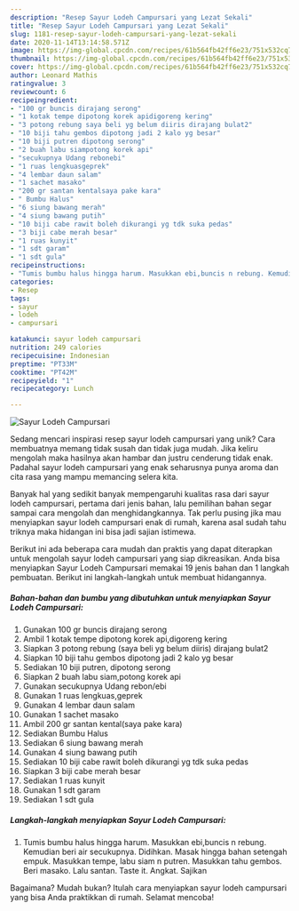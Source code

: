 ```yaml
---
description: "Resep Sayur Lodeh Campursari yang Lezat Sekali"
title: "Resep Sayur Lodeh Campursari yang Lezat Sekali"
slug: 1181-resep-sayur-lodeh-campursari-yang-lezat-sekali
date: 2020-11-14T13:14:58.571Z
image: https://img-global.cpcdn.com/recipes/61b564fb42ff6e23/751x532cq70/sayur-lodeh-campursari-foto-resep-utama.jpg
thumbnail: https://img-global.cpcdn.com/recipes/61b564fb42ff6e23/751x532cq70/sayur-lodeh-campursari-foto-resep-utama.jpg
cover: https://img-global.cpcdn.com/recipes/61b564fb42ff6e23/751x532cq70/sayur-lodeh-campursari-foto-resep-utama.jpg
author: Leonard Mathis
ratingvalue: 3
reviewcount: 6
recipeingredient:
- "100 gr buncis dirajang serong"
- "1 kotak tempe dipotong korek apidigoreng kering"
- "3 potong rebung saya beli yg belum diiris dirajang bulat2"
- "10 biji tahu gembos dipotong jadi 2 kalo yg besar"
- "10 biji putren dipotong serong"
- "2 buah labu siampotong korek api"
- "secukupnya Udang rebonebi"
- "1 ruas lengkuasgeprek"
- "4 lembar daun salam"
- "1 sachet masako"
- "200 gr santan kentalsaya pake kara"
- " Bumbu Halus"
- "6 siung bawang merah"
- "4 siung bawang putih"
- "10 biji cabe rawit boleh dikurangi yg tdk suka pedas"
- "3 biji cabe merah besar"
- "1 ruas kunyit"
- "1 sdt garam"
- "1 sdt gula"
recipeinstructions:
- "Tumis bumbu halus hingga harum. Masukkan ebi,buncis n rebung. Kemudian beri air secukupnya. Didihkan. Masak hingga bahan setengah empuk. Masukkan tempe, labu siam n putren. Masukkan tahu gembos. Beri masako. Lalu santan. Taste it. Angkat. Sajikan"
categories:
- Resep
tags:
- sayur
- lodeh
- campursari

katakunci: sayur lodeh campursari 
nutrition: 249 calories
recipecuisine: Indonesian
preptime: "PT33M"
cooktime: "PT42M"
recipeyield: "1"
recipecategory: Lunch

---
```



![Sayur Lodeh Campursari](https://img-global.cpcdn.com/recipes/61b564fb42ff6e23/751x532cq70/sayur-lodeh-campursari-foto-resep-utama.jpg)

Sedang mencari inspirasi resep sayur lodeh campursari yang unik? Cara membuatnya memang tidak susah dan tidak juga mudah. Jika keliru mengolah maka hasilnya akan hambar dan justru cenderung tidak enak. Padahal sayur lodeh campursari yang enak seharusnya punya aroma dan cita rasa yang mampu memancing selera kita.



Banyak hal yang sedikit banyak mempengaruhi kualitas rasa dari sayur lodeh campursari, pertama dari jenis bahan, lalu pemilihan bahan segar sampai cara mengolah dan menghidangkannya. Tak perlu pusing jika mau menyiapkan sayur lodeh campursari enak di rumah, karena asal sudah tahu triknya maka hidangan ini bisa jadi sajian istimewa.


Berikut ini ada beberapa cara mudah dan praktis yang dapat diterapkan untuk mengolah sayur lodeh campursari yang siap dikreasikan. Anda bisa menyiapkan Sayur Lodeh Campursari memakai 19 jenis bahan dan 1 langkah pembuatan. Berikut ini langkah-langkah untuk membuat hidangannya.

<!--inarticleads1-->

##### Bahan-bahan dan bumbu yang dibutuhkan untuk menyiapkan Sayur Lodeh Campursari:

1. Gunakan 100 gr buncis dirajang serong
1. Ambil 1 kotak tempe dipotong korek api,digoreng kering
1. Siapkan 3 potong rebung (saya beli yg belum diiris) dirajang bulat2
1. Siapkan 10 biji tahu gembos dipotong jadi 2 kalo yg besar
1. Sediakan 10 biji putren, dipotong serong
1. Siapkan 2 buah labu siam,potong korek api
1. Gunakan secukupnya Udang rebon/ebi
1. Gunakan 1 ruas lengkuas,geprek
1. Gunakan 4 lembar daun salam
1. Gunakan 1 sachet masako
1. Ambil 200 gr santan kental(saya pake kara)
1. Sediakan  Bumbu Halus
1. Sediakan 6 siung bawang merah
1. Gunakan 4 siung bawang putih
1. Sediakan 10 biji cabe rawit boleh dikurangi yg tdk suka pedas
1. Siapkan 3 biji cabe merah besar
1. Sediakan 1 ruas kunyit
1. Gunakan 1 sdt garam
1. Sediakan 1 sdt gula




<!--inarticleads2-->

##### Langkah-langkah menyiapkan Sayur Lodeh Campursari:

1. Tumis bumbu halus hingga harum. Masukkan ebi,buncis n rebung. Kemudian beri air secukupnya. Didihkan. Masak hingga bahan setengah empuk. Masukkan tempe, labu siam n putren. Masukkan tahu gembos. Beri masako. Lalu santan. Taste it. Angkat. Sajikan




Bagaimana? Mudah bukan? Itulah cara menyiapkan sayur lodeh campursari yang bisa Anda praktikkan di rumah. Selamat mencoba!
